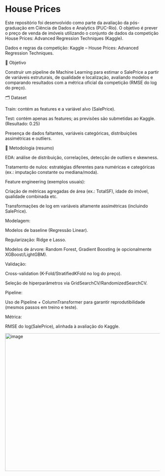 # House Prices
Este repositório foi desenvolvido como parte da avaliação da pós-graduação em Ciência de Dados e Analytics (PUC-Rio).
O objetivo é prever o preço de venda de imóveis utilizando o conjunto de dados da competição House Prices: Advanced Regression Techniques (Kaggle).

Dados e regras da competição: Kaggle – House Prices: Advanced Regression Techniques.

🎯 Objetivo

Construir um pipeline de Machine Learning para estimar o SalePrice a partir de variáveis estruturais, de qualidade e localização, avaliando modelos e comparando resultados com a métrica oficial da competição (RMSE do log do preço).

🗂️ Dataset

Train: contém as features e a variável alvo (SalePrice).

Test: contém apenas as features; as previsões são submetidas ao Kaggle. (Resultado: 0.25)

Presença de dados faltantes, variáveis categóricas, distribuições assimétricas e outliers.

🔧 Metodologia (resumo)

EDA: análise de distribuição, correlações, detecção de outliers e skewness.

Tratamento de nulos: estratégias diferentes para numéricas e categóricas (ex.: imputação constante ou mediana/moda).

Feature engineering (exemplos usuais):

Criação de métricas agregadas de área (ex.: TotalSF), idade do imóvel, qualidade combinada etc.

Transformações de log em variáveis altamente assimétricas (incluindo SalePrice).


Modelagem:

Modelos de baseline (Regressão Linear).

Regularização: Ridge e Lasso.

Modelos de árvore: Random Forest, Gradient Boosting (e opcionalmente XGBoost/LightGBM).

Validação:

Cross-validation (K-Fold/StratifiedKFold no log do preço).

Seleção de hiperparâmetros via GridSearchCV/RandomizedSearchCV.

Pipeline:

Uso de Pipeline + ColumnTransformer para garantir reprodutibilidade (mesmos passos em treino e teste).

Métrica:

RMSE do log(SalePrice), alinhada à avaliação do Kaggle.

<img width="1201" height="449" alt="image" src="https://github.com/user-attachments/assets/ad07dc63-1ed3-4b7a-b62f-03fcbc6f21bb" />
